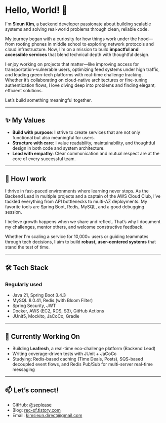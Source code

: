 # Hello, World! 👋

I'm **Sieun Kim**, a backend developer passionate about building scalable systems and solving real-world problems through clean, reliable code.

My journey began with a curiosity for how things work under the hood—from rooting phones in middle school to exploring network protocols and cloud infrastructure. Now, I’m on a mission to build **impactful and accessible services** that blend technical depth with thoughtful design.

I enjoy working on projects that matter—like improving access for transportation-vulnerable users, optimizing feed systems under high traffic, and leading green-tech platforms with real-time challenge tracking. Whether it’s collaborating on cloud-native architectures or fine-tuning authentication flows, I love diving deep into problems and finding elegant, efficient solutions.

Let’s build something meaningful together.

---

## ✨ My Values

- **Build with purpose**: I strive to create services that are not only functional but also meaningful for users.
- **Structure with care**: I value readability, maintainability, and thoughtful design in both code and system architecture.
- **Lead with empathy**: Clear communication and mutual respect are at the core of every successful team.

---

## 💼 How I work

I thrive in fast-paced environments where learning never stops. As the Backend Lead in multiple projects and a captain of the AWS Cloud Club, I’ve tackled everything from API bottlenecks to multi-AZ deployments. My favorite tools are Spring Boot, Redis, MySQL, and a good debugging session.

I believe growth happens when we share and reflect. That’s why I document my challenges, mentor others, and welcome constructive feedback.

Whether I'm scaling a service for 10,000+ users or guiding teammates through tech decisions, I aim to build **robust, user-centered systems** that stand the test of time.

---

## 🛠️ Tech Stack

### Regularly used

- Java 21, Spring Boot 3.4.3
- MySQL 8.0.41, Redis (with Bloom Filter)
- Spring Security, JWT
- Docker, AWS (EC2, RDS, S3), GitHub Actions
- JUnit5, Mockito, JaCoCo, Gradle

---

## 🌱 Currently Working On

- Building **Leafresh**, a real-time eco-challenge platform (Backend Lead)
- Writing coverage-driven tests with JUnit + JaCoCo
- Studying: Redis-based caching (Time Deals, Posts), SQS-based decoupled event flows, and Redis Pub/Sub for multi-server real-time messaging

---

## 📫 Let’s connect!

- GitHub: [@seplease](https://github.com/seplease)
- Blog: [rec-of.tistory.com](https://rec-of.tistory.com/)
- Email: [kimsieun.direct@gmail.com](mailto:kimsieun.direct@gmail.com)
